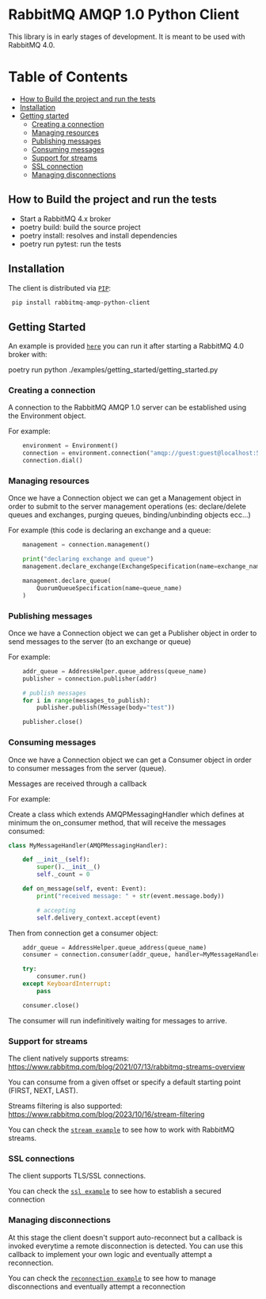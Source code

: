 # RabbitMQ AMQP 1.0 Python Client

This library is in early stages of development. It is meant to be used with RabbitMQ 4.0.

# Table of Contents

- [How to Build the project and run the tests](#How-to-Build-the-project-and-run-the-tests)
- [Installation](#Installation)
- [Getting started](#Getting-Started)
    * [Creating a connection](#Creating-a-connection)
    * [Managing resources](#Managing-resources)
    * [Publishing messages](#Publishing-messages)
    * [Consuming messages](#Consuming-messages)
    * [Support for streams](#support-for-streams)
    * [SSL connection](#ssl-connections)
    * [Managing disconnections](#Managing-disconnections)


## How to Build the project and run the tests

- Start a RabbitMQ 4.x broker
- poetry build: build the source project
- poetry install: resolves and install dependencies
- poetry run pytest: run the tests

## Installation

The client is distributed via [`PIP`](https://pypi.org/project/rabbitmq-amqp-python-client/):
```bash
 pip install rabbitmq-amqp-python-client
```

## Getting Started

An example is provided [`here`](./examples/getting_started/getting_started.py) you can run it after starting a RabbitMQ 4.0 broker with:

poetry run python ./examples/getting_started/getting_started.py

### Creating a connection

A connection to the RabbitMQ AMQP 1.0 server can be established using the Environment object.

For example:

```python
    environment = Environment()
    connection = environment.connection("amqp://guest:guest@localhost:5672/")
    connection.dial()
```

### Managing resources

Once we have a Connection object we can get a Management object in order to submit to the server management operations
(es: declare/delete queues and exchanges, purging queues, binding/unbinding objects ecc...)

For example (this code is declaring an exchange and a queue:

```python
    management = connection.management()

    print("declaring exchange and queue")
    management.declare_exchange(ExchangeSpecification(name=exchange_name, arguments={}))

    management.declare_queue(
        QuorumQueueSpecification(name=queue_name)
    )
```

### Publishing messages

Once we have a Connection object we can get a Publisher object in order to send messages to the server (to an exchange or queue)

For example:

```python
    addr_queue = AddressHelper.queue_address(queue_name)
    publisher = connection.publisher(addr)

    # publish messages
    for i in range(messages_to_publish):
        publisher.publish(Message(body="test"))

    publisher.close()
```

### Consuming messages

Once we have a Connection object we can get a Consumer object in order to consumer messages from the server (queue).

Messages are received through a callback

For example:

Create a class which extends AMQPMessagingHandler which defines at minimum the on_consumer method, that will receive the 
messages consumed:

```python
class MyMessageHandler(AMQPMessagingHandler):

    def __init__(self):
        super().__init__()
        self._count = 0

    def on_message(self, event: Event):
        print("received message: " + str(event.message.body))

        # accepting
        self.delivery_context.accept(event)
```

Then from connection get a consumer object:

```python
    addr_queue = AddressHelper.queue_address(queue_name)
    consumer = connection.consumer(addr_queue, handler=MyMessageHandler())

    try:
        consumer.run()
    except KeyboardInterrupt:
        pass

    consumer.close()
```

The consumer will run indefinitively waiting for messages to arrive.

### Support for streams

The client natively supports streams: https://www.rabbitmq.com/blog/2021/07/13/rabbitmq-streams-overview

You can consume from a given offset or specify a default starting point (FIRST, NEXT, LAST).

Streams filtering is also supported: https://www.rabbitmq.com/blog/2023/10/16/stream-filtering

You can check the [`stream example`](./examples/streams/example_with_streams.py) to see how to work with RabbitMQ streams.

### SSL connections

The client supports TLS/SSL connections.

You can check the [`ssl example`](./examples/tls/tls_example.py) to see how to establish a secured connection


### Managing disconnections

At this stage the client doesn't support auto-reconnect but a callback is invoked everytime a remote disconnection is detected.
You can use this callback to implement your own logic and eventually attempt a reconnection.

You can check the [`reconnection example`](./examples/reconnection/reconnection_example.py) to see how to manage disconnections and
eventually attempt a reconnection







